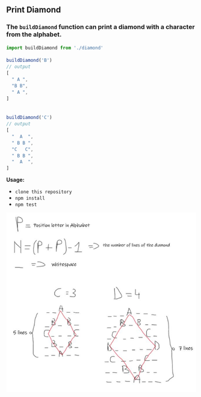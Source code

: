 ## Print Diamond

### The `buildDiamond` function can print a diamond with a character from the alphabet.

```javascript
import buildDiamond from './diamond'

buildDiamond('B')
// output
[
  " A ",
  "B B",
  " A ",
]


buildDiamond('C')
// output
[
  "  A  ",
  " B B ",
  "C   C",
  " B B ",
  "  A  ",
]
```

**Usage:**

- `clone this repository`
- `npm install`
- `npm test`

![print diamond schema](image.JPG)
